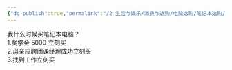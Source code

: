 ```yaml
---
{"dg-publish":true,"permalink":"/2 生活与娱乐/消费与选购/电脑选购/笔记本选购/20221007买笔记本电脑/","title":"20221007买笔记本电脑"}
---
```



我什么时候买笔记本电脑？  
1.奖学金 5000 立刻买  
2.母亲应聘团课经理成功立刻买  
3.找到工作立刻买